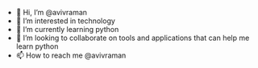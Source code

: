- 👋 Hi, I’m @avivraman
- 👀 I’m interested in technology
- 🌱 I’m currently learning python
- 💞️ I’m looking to collaborate on tools and applications that can help me learn python
- 📫 How to reach me @avivraman
